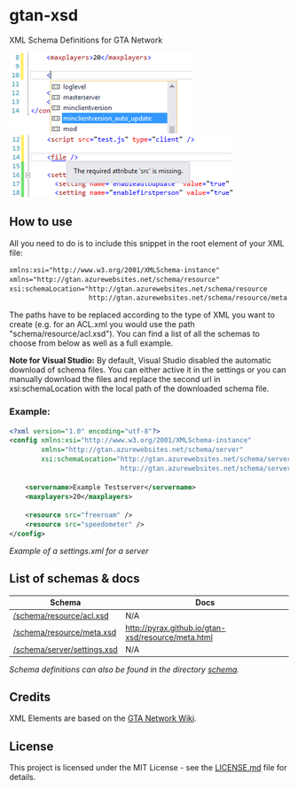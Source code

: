 # gtan-xsd

XML Schema Definitions for GTA Network

![Autocompletion in Visual Studio](images/autocompletion.PNG)
![XML Validation in Visual Studio](images/XML_validation.PNG)

## How to use

All you need to do is to include this snippet in the root element of your XML file:

```xml
xmlns:xsi="http://www.w3.org/2001/XMLSchema-instance"
xmlns="http://gtan.azurewebsites.net/schema/resource"
xsi:schemaLocation="http://gtan.azurewebsites.net/schema/resource 
                    http://gtan.azurewebsites.net/schema/resource/meta.xsd"
```

The paths have to be replaced according to the type of XML you want to create (e.g. for an ACL.xml you would
use the path "schema/resource/acl.xsd"). You can find a list of all the schemas to choose from below as well as a full example.

**Note for Visual Studio:** 
By default, Visual Studio disabled the automatic download of schema files. You can either
active it in the settings or you can manually download the files and replace the second url in xsi:schemaLocation with the local path
of the downloaded schema file.

### Example:

```xml
<?xml version="1.0" encoding="utf-8"?>
<config xmlns:xsi="http://www.w3.org/2001/XMLSchema-instance"
        xmlns="http://gtan.azurewebsites.net/schema/server"
        xsi:schemaLocation="http://gtan.azurewebsites.net/schema/server
                            http://gtan.azurewebsites.net/schema/server/settings.xsd">
  
    <servername>Example Testserver</servername>
    <maxplayers>20</maxplayers>
  
    <resource src="freeroam" />
    <resource src="speedometer" />
</config>
```

*Example of a settings.xml for a server*

## List of schemas & docs

| Schema                                                                | Docs                                                 |
| --------------------------------------------------------------------- | ---------------------------------------------------- |
| [/schema/resource/acl.xsd](schema/resource/acl.xsd)                   | N/A                                                  |
| [/schema/resource/meta.xsd](schema/resource/meta.xsd)                 | http://pyrax.github.io/gtan-xsd/resource/meta.html   |
| [/schema/server/settings.xsd](schema/server/settings.xsd)             | N/A                                                  |

*Schema definitions can also be found in the directory [schema](schema/).*

## Credits

XML Elements are based on the [GTA Network Wiki](https://wiki.gtanet.work).

## License

This project is licensed under the MIT License - see the [LICENSE.md](LICENSE.md) file for details.
